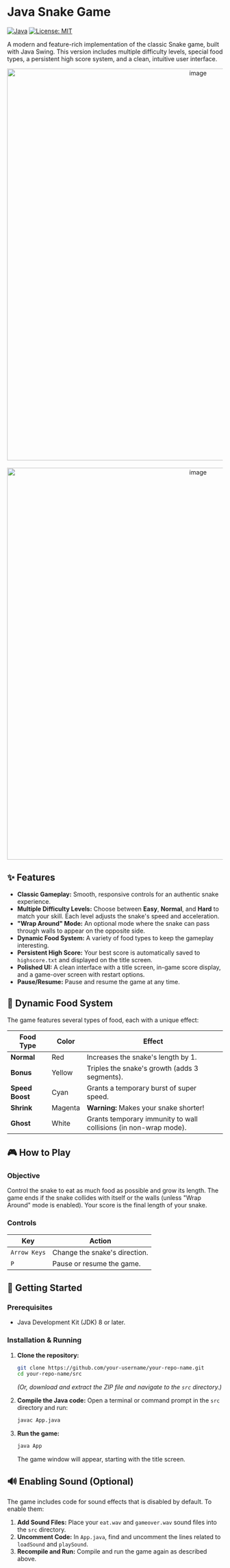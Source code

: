 # Java Snake Game

[![Java](https://img.shields.io/badge/Java-8%2B-blue.svg)](https://www.oracle.com/java/technologies/javase-downloads.html)
[![License: MIT](https://img.shields.io/badge/License-MIT-yellow.svg)](https://opensource.org/licenses/MIT)

A modern and feature-rich implementation of the classic Snake game, built with Java Swing. This version includes multiple difficulty levels, special food types, a persistent high score system, and a clean, intuitive user interface.

<p align="center">
  <!-- Replace this with a GIF or screenshot of your game -->
  <img width="876" height="913" alt="image" src="https://github.com/user-attachments/assets/63803a72-7329-4c0a-bdbf-e71f610b71ad" /><br/><br/>

  <img width="876" height="913" alt="image" src="https://github.com/user-attachments/assets/36e2ad5f-d0d9-4f5c-8859-4ac08b8abd41" />


</p>

## ✨ Features

- **Classic Gameplay:** Smooth, responsive controls for an authentic snake experience.
- **Multiple Difficulty Levels:** Choose between **Easy**, **Normal**, and **Hard** to match your skill. Each level adjusts the snake's speed and acceleration.
- **"Wrap Around" Mode:** An optional mode where the snake can pass through walls to appear on the opposite side.
- **Dynamic Food System:** A variety of food types to keep the gameplay interesting.
- **Persistent High Score:** Your best score is automatically saved to `highscore.txt` and displayed on the title screen.
- **Polished UI:** A clean interface with a title screen, in-game score display, and a game-over screen with restart options.
- **Pause/Resume:** Pause and resume the game at any time.

## 🍎 Dynamic Food System

The game features several types of food, each with a unique effect:

| Food Type     | Color   | Effect                                      |
|---------------|---------|---------------------------------------------|
| **Normal**    | Red     | Increases the snake's length by 1.          |
| **Bonus**     | Yellow  | Triples the snake's growth (adds 3 segments). |
| **Speed Boost** | Cyan    | Grants a temporary burst of super speed.    |
| **Shrink**    | Magenta | **Warning:** Makes your snake shorter!        |
| **Ghost**     | White   | Grants temporary immunity to wall collisions (in non-wrap mode). |

## 🎮 How to Play

### Objective
Control the snake to eat as much food as possible and grow its length. The game ends if the snake collides with itself or the walls (unless "Wrap Around" mode is enabled). Your score is the final length of your snake.

### Controls

| Key         | Action                  |
|-------------|-------------------------|
| `Arrow Keys`| Change the snake's direction. |
| `P`         | Pause or resume the game.     |

## 🚀 Getting Started

### Prerequisites
- Java Development Kit (JDK) 8 or later.

### Installation & Running

1.  **Clone the repository:**
    ```sh
    git clone https://github.com/your-username/your-repo-name.git
    cd your-repo-name/src
    ```
    *(Or, download and extract the ZIP file and navigate to the `src` directory.)*

2.  **Compile the Java code:**
    Open a terminal or command prompt in the `src` directory and run:
    ```bash
    javac App.java
    ```

3.  **Run the game:**
    ```bash
    java App
    ```
    The game window will appear, starting with the title screen.

## 🔊 Enabling Sound (Optional)

The game includes code for sound effects that is disabled by default. To enable them:

1.  **Add Sound Files:** Place your `eat.wav` and `gameover.wav` sound files into the `src` directory.
2.  **Uncomment Code:** In `App.java`, find and uncomment the lines related to `loadSound` and `playSound`.
3.  **Recompile and Run:** Compile and run the game again as described above.
